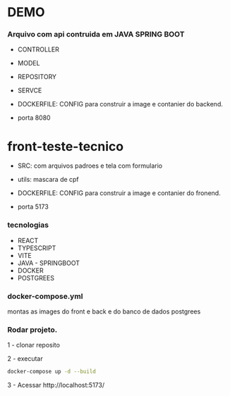 # DEMO

### Arquivo com api contruida em JAVA SPRING BOOT
- CONTROLLER
- MODEL
- REPOSITORY
- SERVCE

- DOCKERFILE: CONFIG para construir a image e contanier do backend.
- porta 8080

# front-teste-tecnico
- SRC: com arquivos padroes e tela com formulario
- utils: mascara de cpf

- DOCKERFILE: CONFIG para construir a image e contanier do fronend.
- porta 5173

### tecnologias 
- REACT
- TYPESCRIPT
- VITE
- JAVA - SPRINGBOOT
- DOCKER
- POSTGREES

### docker-compose.yml

montas as images do front e back e do banco de dados postgrees

### Rodar projeto.

1 - clonar reposito

2 - executar
```bash
docker-compose up -d --build
```

3 - Acessar
http://localhost:5173/
